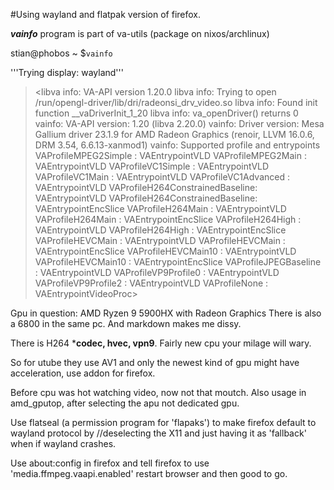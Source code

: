 #Using wayland and flatpak version of firefox.

***vainfo*** program is part of va-utils (package on nixos/archlinux)

stian@phobos ~ $`vainfo`

'''Trying display: wayland'''
><libva info: VA-API version 1.20.0
libva info: Trying to open /run/opengl-driver/lib/dri/radeonsi_drv_video.so
libva info: Found init function __vaDriverInit_1_20
libva info: va_openDriver() returns 0
vainfo: VA-API version: 1.20 (libva 2.20.0)
vainfo: Driver version: Mesa Gallium driver 23.1.9 for AMD Radeon Graphics (renoir, LLVM 16.0.6, DRM 3.54, 6.6.13-xanmod1)
vainfo: Supported profile and entrypoints
      VAProfileMPEG2Simple            : VAEntrypointVLD
      VAProfileMPEG2Main              : VAEntrypointVLD
      VAProfileVC1Simple              : VAEntrypointVLD
      VAProfileVC1Main                : VAEntrypointVLD
      VAProfileVC1Advanced            : VAEntrypointVLD
      VAProfileH264ConstrainedBaseline: VAEntrypointVLD
      VAProfileH264ConstrainedBaseline: VAEntrypointEncSlice
      VAProfileH264Main               : VAEntrypointVLD
      VAProfileH264Main               : VAEntrypointEncSlice
      VAProfileH264High               : VAEntrypointVLD
      VAProfileH264High               : VAEntrypointEncSlice
      VAProfileHEVCMain               : VAEntrypointVLD
      VAProfileHEVCMain               : VAEntrypointEncSlice
      VAProfileHEVCMain10             : VAEntrypointVLD
      VAProfileHEVCMain10             : VAEntrypointEncSlice
      VAProfileJPEGBaseline           : VAEntrypointVLD
      VAProfileVP9Profile0            : VAEntrypointVLD
      VAProfileVP9Profile2            : VAEntrypointVLD
      VAProfileNone                   : VAEntrypointVideoProc>

Gpu in question: AMD Ryzen 9 5900HX with Radeon Graphics
There is also a 6800 in the same pc. And markdown makes me dissy.

There is H264 ***codec, hvec, vpn9**. Fairly new cpu your milage will wary.

So for utube they use AV1 and only the newest kind of gpu might have acceleration, use addon for firefox.

Before cpu was hot watching video, now not that moutch. Also usage in amd_gputop, after selecting the apu not dedicated gpu.

Use flatseal (a permission program for 'flapaks') to make firefox default to wayland protocol by //deselecting the X11 and just having it as 'fallback' when if wayland crashes.

Use about:config in firefox and tell firefox to use 'media.ffmpeg.vaapi.enabled'
restart browser and then good to go.
